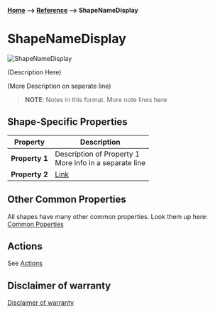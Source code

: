 __[Home](/) --> [Reference](/ref) --> ShapeNameDisplay__

# ShapeNameDisplay

![ShapeNameDisplay](media/ShapeName.png)

(Description Here)

(More Description on seperate line)

> __NOTE__: Notes in this format.
> More note lines here 

## Shape-Specific Properties

| Property | Description |
| -------- | ----------- |
| __Property 1__ | Description of Property 1<br>More info in a separate line |
| __Property 2__ | [Link](common/property2.md) |


## Other Common Properties
All shapes have many other common properties. Look them up here: [Common Poperties](common/README.md)

## Actions
See [Actions](common/Actions.md)

## Disclaimer of warranty

[Disclaimer of warranty](../guides/common/DisclaimerOfWarranty.md)